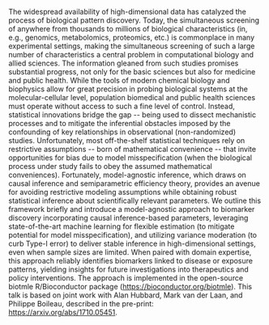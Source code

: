 The widespread availability of high-dimensional data has catalyzed the process
of biological pattern discovery. Today, the simultaneous screening of anywhere
from thousands to millions of biological characteristics (in, e.g., genomics,
metabolomics, proteomics, etc.) is commonplace in many experimental settings,
making the simultaneous screening of such a large number of characteristics
a central problem in computational biology and allied sciences. The information
gleaned from such studies promises substantial progress, not only for the basic
sciences but also for medicine and public health. While the tools of modern
chemical biology and biophysics allow for great precision in probing biological
systems at the molecular-cellular level, population biomedical and public health
sciences must operate without access to such a fine level of control. Instead,
statistical innovations bridge the gap -- being used to dissect mechanistic
processes and to mitigate the inferential obstacles imposed by the confounding
of key relationships in observational (non-randomized) studies. Unfortunately,
most off-the-shelf statistical techniques rely on restrictive assumptions --
born of mathematical convenience -- that invite opportunities for bias due to
model misspecification (when the biological process under study fails to obey
the assumed mathematical conveniences). Fortunately, model-agnostic inference,
which draws on causal inference and semiparametric efficiency theory, provides
an avenue for avoiding restrictive modeling assumptions while obtaining robust
statistical inference about scientifically relevant parameters. We outline this
framework briefly and introduce a model-agnostic approach to biomarker discovery
incorporating causal inference-based parameters, leveraging state-of-the-art
machine learning for flexible estimation (to mitigate potential for model
misspecification), and utilizing variance moderation (to curb Type-I error) to
deliver stable inference in high-dimensional settings, even when sample sizes
are limited. When paired with domain expertise, this approach reliably
identifies biomarkers linked to disease or exposure patterns, yielding insights
for future investigations into therapeutics and policy interventions. The
approach is implemented in the open-source biotmle R/Bioconductor package
(https://bioconductor.org/biotmle). This talk is based on joint work with Alan
Hubbard, Mark van der Laan, and Philippe Boileau, described in the pre-print:
https://arxiv.org/abs/1710.05451.
